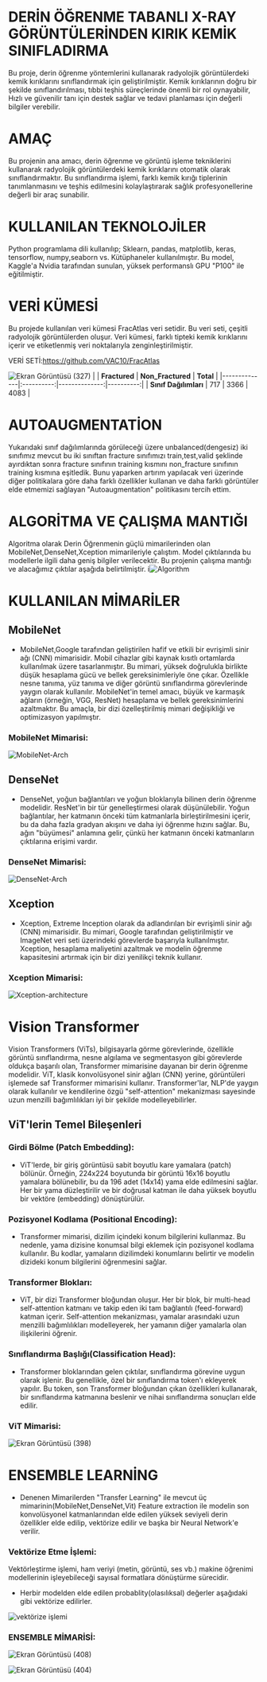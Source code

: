 # DERİN ÖĞRENME TABANLI X-RAY GÖRÜNTÜLERİNDEN KIRIK KEMİK SINIFLADIRMA 
Bu proje, derin öğrenme yöntemlerini kullanarak radyolojik görüntülerdeki kemik kırıklarını sınıflandırmak için geliştirilmiştir. Kemik kırıklarının doğru bir şekilde sınıflandırılması, tıbbi teşhis süreçlerinde önemli bir rol oynayabilir, Hızlı ve güvenilir tanı için destek sağlar ve tedavi planlaması için değerli bilgiler verebilir.



# AMAÇ
Bu projenin ana amacı, derin öğrenme ve görüntü işleme tekniklerini kullanarak radyolojik görüntülerdeki kemik kırıklarını otomatik olarak sınıflandırmaktır. Bu sınıflandırma işlemi, farklı kemik kırığı tiplerinin tanımlanmasını ve teşhis edilmesini kolaylaştırarak sağlık profesyonellerine değerli bir araç sunabilir.

# KULLANILAN TEKNOLOJİLER
Python programlama dili kullanılıp; Sklearn, pandas, matplotlib, keras, tensorflow, numpy,seaborn vs. Kütüphaneler kullanılmıştır.
Bu model, Kaggle'a Nvidia tarafından sunulan, yüksek performanslı GPU "P100" ile eğitilmiştir.

# VERİ KÜMESİ
Bu projede kullanılan veri kümesi FracAtlas veri setidir. Bu veri seti, çeşitli radyolojik görüntülerden oluşur. Veri kümesi, farklı tipteki kemik kırıklarını içerir ve etiketlenmiş veri noktalarıyla zenginleştirilmiştir.


VERİ SETİ:https://github.com/VAC10/FracAtlas

![Ekran Görüntüsü (327)](https://github.com/VAC10/Fracture-Classification-Project/assets/81007065/3ca943dc-4a72-4837-9381-24147dd3d519)
|      | **Fractured** | **Non_Fractured** | **Total** |
|--------------|:----------:|--------------:|----------:|
| **Sınıf Dağılımları**    |    717    |  3366 |      4083 |



# AUTOAUGMENTATİON
Yukarıdaki sınıf dağılımlarında görüleceği üzere unbalanced(dengesiz) iki sınıfımız mevcut bu iki sınıftan fracture sınıfımızı train,test,valid şeklinde ayırdıktan sonra fracture sınıfının training kısmını non_fracture sınıfının training kısmına eşitledik. Bunu yaparken artırım yapılacak veri üzerinde diğer politikalara göre daha farklı özellikler kullanan ve daha farklı görüntüler elde etmemizi sağlayan  "Autoaugmentation" politikasını tercih ettim.

# ALGORİTMA VE ÇALIŞMA MANTIĞI
Algoritma olarak Derin Öğrenmenin güçlü  mimarilerinden olan
MobileNet,DenseNet,Xception mimarileriyle çalıştım. Model çıktılarında bu modellerle 
ilgili daha geniş bilgiler verilecektir.
Bu projenin çalışma mantığı ve alacağımız çıktılar aşağıda belirtilmiştir.
i![Algorithm](https://github.com/VAC10/Fracture-Classification-Project/assets/81007065/fc9cea12-0542-4da7-b19a-e7b1c9682914)


# KULLANILAN MİMARİLER


## MobileNet
* MobileNet,Google tarafından geliştirilen hafif ve etkili bir evrişimli sinir ağı (CNN) mimarisidir. Mobil cihazlar gibi kaynak kısıtlı ortamlarda kullanılmak üzere tasarlanmıştır. Bu mimari, yüksek doğrulukla birlikte düşük hesaplama gücü ve bellek gereksinimleriyle öne çıkar. Özellikle nesne tanıma, yüz tanıma ve diğer görüntü sınıflandırma görevlerinde yaygın olarak kullanılır. MobileNet'in temel amacı, büyük ve karmaşık ağların (örneğin, VGG, ResNet) hesaplama ve bellek gereksinimlerini azaltmaktır. Bu amaçla, bir dizi özelleştirilmiş mimari değişikliği ve optimizasyon yapılmıştır.

### MobileNet Mimarisi:
![MobileNet-Arch](https://github.com/VAC10/Fracture-Classification-Project/assets/81007065/4acd9417-a9a6-4da7-a6e8-07579f3b1de4)


## DenseNet
* DenseNet, yoğun bağlantıları ve yoğun bloklarıyla bilinen derin öğrenme modelidir. ResNet'in bir tür genelleştirmesi olarak düşünülebilir. Yoğun bağlantılar, her katmanın önceki tüm katmanlarla birleştirilmesini içerir, bu da daha fazla gradyan akışını ve daha iyi öğrenme hızını sağlar. Bu, ağın "büyümesi" anlamına gelir, çünkü her katmanın önceki katmanların çıktılarına erişimi vardır.

### DenseNet Mimarisi:
![DenseNet-Arch](https://github.com/VAC10/Fracture-Classification-Project/assets/81007065/f947509c-087e-442b-a75c-cb3d0151f348)

## Xception
* Xception, Extreme Inception olarak da adlandırılan bir evrişimli sinir ağı (CNN) mimarisidir. Bu mimari, Google tarafından geliştirilmiştir ve ImageNet veri seti üzerindeki görevlerde başarıyla kullanılmıştır. Xception, hesaplama maliyetini azaltmak ve modelin öğrenme kapasitesini artırmak için bir dizi yenilikçi teknik kullanır.

### Xception Mimarisi:
![Xception-architecture](https://github.com/VAC10/Fracture-Classification-Project/assets/81007065/facfb069-0a3d-45dc-a9b8-c7726fe9c5ef)

# Vision Transformer
Vision Transformers (ViTs), bilgisayarla görme görevlerinde, özellikle görüntü sınıflandırma, nesne algılama ve segmentasyon gibi görevlerde oldukça başarılı olan, Transformer mimarisine dayanan bir derin öğrenme modelidir.
ViT, klasik konvolüsyonel sinir ağları (CNN) yerine, görüntüleri işlemede saf Transformer mimarisini kullanır. Transformer'lar, NLP'de yaygın olarak kullanılır ve kendilerine özgü "self-attention" mekanizması sayesinde uzun menzilli bağımlılıkları iyi bir şekilde modelleyebilirler.

## ViT'lerin Temel Bileşenleri

### Girdi Bölme (Patch Embedding):
* ViT'lerde, bir giriş görüntüsü sabit boyutlu kare yamalara (patch) bölünür. Örneğin, 224x224 boyutunda bir görüntü 16x16 boyutlu yamalara bölünebilir, bu da 196 adet (14x14) yama elde edilmesini sağlar.
Her bir yama düzleştirilir ve bir doğrusal katman ile daha yüksek boyutlu bir vektöre (embedding) dönüştürülür.

### Pozisyonel Kodlama (Positional Encoding):

 * Transformer mimarisi, dizilim içindeki konum bilgilerini kullanmaz. Bu nedenle, yama dizisine konumsal bilgi eklemek için pozisyonel kodlama kullanılır. Bu kodlar, yamaların dizilimdeki konumlarını belirtir ve modelin dizideki konum bilgilerini öğrenmesini sağlar.

### Transformer Blokları:
 * ViT, bir dizi Transformer bloğundan oluşur. Her bir blok, bir multi-head self-attention katmanı ve takip eden iki tam bağlantılı (feed-forward) katman içerir.
Self-attention mekanizması, yamalar arasındaki uzun menzilli bağımlılıkları modelleyerek, her yamanın diğer yamalarla olan ilişkilerini öğrenir.

### Sınıflandırma Başlığı(Classification Head):
* Transformer bloklarından gelen çıktılar, sınıflandırma görevine uygun olarak işlenir. Bu genellikle, özel bir sınıflandırma token'ı ekleyerek yapılır.
Bu token, son Transformer bloğundan çıkan özellikleri kullanarak, bir sınıflandırma katmanına beslenir ve nihai sınıflandırma sonuçları elde edilir.

### ViT Mimarisi:
![Ekran Görüntüsü (398)](https://github.com/VAC10/Fracture-Classification-Project/assets/81007065/9d75225f-e8fa-4b8f-90d9-b69ebf11fa3a)


# ENSEMBLE LEARNİNG
* Denenen Mimarilerden "Transfer Learning" ile mevcut üç mimarinin(MobileNet,DenseNet,Vit) Feature extraction ile modelin son 
  konvolüsyonel katmanlarından elde edilen yüksek seviyeli derin özellikler elde edilip, vektörize edilir ve başka bir Neural Network'e verilir.


### Vektörize Etme İşlemi:
Vektörleştirme işlemi, ham veriyi (metin, görüntü, ses vb.) makine öğrenimi modellerinin işleyebileceği sayısal formatlara dönüştürme sürecidir. 
* Herbir modelden elde edilen probablity(olasılıksal) değerler aşağıdaki gibi vektörize edilirler.
  
![vektörize işlemi](https://github.com/VAC10/Fracture-Classification-Project/assets/81007065/f9fcc9e2-e7ec-4efe-a4dc-80956dd8b722)




  ### ENSEMBLE MİMARİSİ:
  ![Ekran Görüntüsü (408)](https://github.com/VAC10/Fracture-Classification-Project/assets/81007065/bbae40e7-eeba-43bf-bf6b-026e49c774fb)

![Ekran Görüntüsü (404)](https://github.com/VAC10/Fracture-Classification-Project/assets/81007065/4498468a-029b-4b60-95c9-37e9340e42d8)








